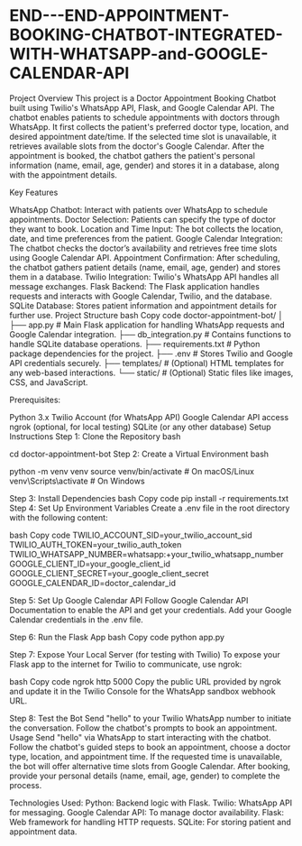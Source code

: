 # END---END-APPOINTMENT-BOOKING-CHATBOT-INTEGRATED-WITH-WHATSAPP-and-GOOGLE-CALENDAR-API


Project Overview
This project is a Doctor Appointment Booking Chatbot built using Twilio's WhatsApp API, Flask, and Google Calendar API. The chatbot enables patients to schedule appointments with doctors through WhatsApp. It first collects the patient's preferred doctor type, location, and desired appointment date/time. If the selected time slot is unavailable, it retrieves available slots from the doctor's Google Calendar. After the appointment is booked, the chatbot gathers the patient's personal information (name, email, age, gender) and stores it in a database, along with the appointment details.

Key Features


WhatsApp Chatbot: Interact with patients over WhatsApp to schedule appointments.
Doctor Selection: Patients can specify the type of doctor they want to book.
Location and Time Input: The bot collects the location, date, and time preferences from the patient.
Google Calendar Integration: The chatbot checks the doctor’s availability and retrieves free time slots using Google Calendar API.
Appointment Confirmation: After scheduling, the chatbot gathers patient details (name, email, age, gender) and stores them in a database.
Twilio Integration: Twilio's WhatsApp API handles all message exchanges.
Flask Backend: The Flask application handles requests and interacts with Google Calendar, Twilio, and the database.
SQLite Database: Stores patient information and appointment details for further use.
Project Structure
bash
Copy code
doctor-appointment-bot/
│
├── app.py              # Main Flask application for handling WhatsApp requests and Google Calendar integration.
├── db_integration.py   # Contains functions to handle SQLite database operations.
├── requirements.txt    # Python package dependencies for the project.
├── .env                # Stores Twilio and Google API credentials securely.
├── templates/          # (Optional) HTML templates for any web-based interactions.
└── static/             # (Optional) Static files like images, CSS, and JavaScript.


Prerequisites:

Python 3.x
Twilio Account (for WhatsApp API)
Google Calendar API access
ngrok (optional, for local testing)
SQLite (or any other database)
Setup Instructions
Step 1: Clone the Repository
bash

cd doctor-appointment-bot
Step 2: Create a Virtual Environment
bash

python -m venv venv
source venv/bin/activate   # On macOS/Linux
venv\Scripts\activate      # On Windows

Step 3: Install Dependencies
bash
Copy code
pip install -r requirements.txt
Step 4: Set Up Environment Variables
Create a .env file in the root directory with the following content:

bash
Copy code
TWILIO_ACCOUNT_SID=your_twilio_account_sid
TWILIO_AUTH_TOKEN=your_twilio_auth_token
TWILIO_WHATSAPP_NUMBER=whatsapp:+your_twilio_whatsapp_number
GOOGLE_CLIENT_ID=your_google_client_id
GOOGLE_CLIENT_SECRET=your_google_client_secret
GOOGLE_CALENDAR_ID=doctor_calendar_id

Step 5: Set Up Google Calendar API
Follow Google Calendar API Documentation to enable the API and get your credentials.
Add your Google Calendar credentials in the .env file.

Step 6: Run the Flask App
bash
Copy code
python app.py

Step 7: Expose Your Local Server (for testing with Twilio)
To expose your Flask app to the internet for Twilio to communicate, use ngrok:

bash
Copy code
ngrok http 5000
Copy the public URL provided by ngrok and update it in the Twilio Console for the WhatsApp sandbox webhook URL.

Step 8: Test the Bot
Send "hello" to your Twilio WhatsApp number to initiate the conversation.
Follow the chatbot's prompts to book an appointment.
Usage
Send "hello" via WhatsApp to start interacting with the chatbot.
Follow the chatbot's guided steps to book an appointment, choose a doctor type, location, and appointment time.
If the requested time is unavailable, the bot will offer alternative time slots from Google Calendar.
After booking, provide your personal details (name, email, age, gender) to complete the process.


Technologies Used:
Python: Backend logic with Flask.
Twilio: WhatsApp API for messaging.
Google Calendar API: To manage doctor availability.
Flask: Web framework for handling HTTP requests.
SQLite: For storing patient and appointment data.
